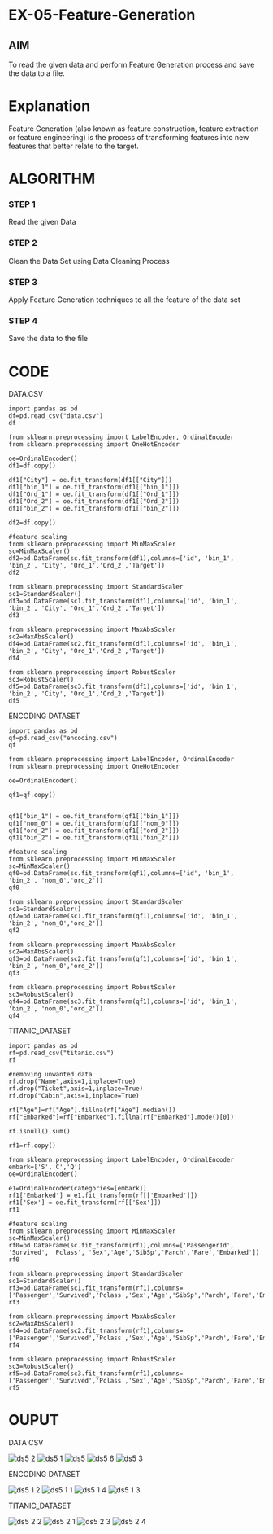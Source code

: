 # EX-05-Feature-Generation


## AIM
To read the given data and perform Feature Generation process and save the data to a file. 

# Explanation
Feature Generation (also known as feature construction, feature extraction or feature engineering) is the process of transforming features into new features that better relate to the target.
 

# ALGORITHM
### STEP 1
Read the given Data
### STEP 2
Clean the Data Set using Data Cleaning Process
### STEP 3
Apply Feature Generation techniques to all the feature of the data set
### STEP 4
Save the data to the file


# CODE
DATA.CSV
```
import pandas as pd
df=pd.read_csv("data.csv")
df

from sklearn.preprocessing import LabelEncoder, OrdinalEncoder
from sklearn.preprocessing import OneHotEncoder

oe=OrdinalEncoder()
df1=df.copy()

df1["City"] = oe.fit_transform(df1[["City"]])
df1["bin_1"] = oe.fit_transform(df1[["bin_1"]])
df1["Ord_1"] = oe.fit_transform(df1[["Ord_1"]])
df1["Ord_2"] = oe.fit_transform(df1[["Ord_2"]])
df1["bin_2"] = oe.fit_transform(df1[["bin_2"]])

df2=df.copy()

#feature scaling
from sklearn.preprocessing import MinMaxScaler
sc=MinMaxScaler()
df2=pd.DataFrame(sc.fit_transform(df1),columns=['id', 'bin_1', 'bin_2', 'City', 'Ord_1','Ord_2','Target'])
df2

from sklearn.preprocessing import StandardScaler
sc1=StandardScaler()
df3=pd.DataFrame(sc1.fit_transform(df1),columns=['id', 'bin_1', 'bin_2', 'City', 'Ord_1','Ord_2','Target'])
df3

from sklearn.preprocessing import MaxAbsScaler
sc2=MaxAbsScaler()
df4=pd.DataFrame(sc2.fit_transform(df1),columns=['id', 'bin_1', 'bin_2', 'City', 'Ord_1','Ord_2','Target'])
df4

from sklearn.preprocessing import RobustScaler
sc3=RobustScaler()
df5=pd.DataFrame(sc3.fit_transform(df1),columns=['id', 'bin_1', 'bin_2', 'City', 'Ord_1','Ord_2','Target'])
df5
```
ENCODING DATASET
```
import pandas as pd
qf=pd.read_csv("encoding.csv")
qf

from sklearn.preprocessing import LabelEncoder, OrdinalEncoder
from sklearn.preprocessing import OneHotEncoder

oe=OrdinalEncoder()

qf1=qf.copy()


qf1["bin_1"] = oe.fit_transform(qf1[["bin_1"]])
qf1["nom_0"] = oe.fit_transform(qf1[["nom_0"]])
qf1["ord_2"] = oe.fit_transform(qf1[["ord_2"]])
qf1["bin_2"] = oe.fit_transform(qf1[["bin_2"]])

#feature scaling
from sklearn.preprocessing import MinMaxScaler
sc=MinMaxScaler()
qf0=pd.DataFrame(sc.fit_transform(qf1),columns=['id', 'bin_1', 'bin_2', 'nom_0','ord_2'])
qf0   

from sklearn.preprocessing import StandardScaler
sc1=StandardScaler()
qf2=pd.DataFrame(sc1.fit_transform(qf1),columns=['id', 'bin_1', 'bin_2', 'nom_0','ord_2'])
qf2

from sklearn.preprocessing import MaxAbsScaler
sc2=MaxAbsScaler()
qf3=pd.DataFrame(sc2.fit_transform(qf1),columns=['id', 'bin_1', 'bin_2', 'nom_0','ord_2'])
qf3

from sklearn.preprocessing import RobustScaler
sc3=RobustScaler()
qf4=pd.DataFrame(sc3.fit_transform(qf1),columns=['id', 'bin_1', 'bin_2', 'nom_0','ord_2'])
qf4
```
TITANIC_DATASET
```
import pandas as pd
rf=pd.read_csv("titanic.csv")
rf

#removing unwanted data
rf.drop("Name",axis=1,inplace=True)
rf.drop("Ticket",axis=1,inplace=True)
rf.drop("Cabin",axis=1,inplace=True)  

rf["Age"]=rf["Age"].fillna(rf["Age"].median())
rf["Embarked"]=rf["Embarked"].fillna(rf["Embarked"].mode()[0])

rf.isnull().sum()

rf1=rf.copy()

from sklearn.preprocessing import LabelEncoder, OrdinalEncoder
embark=['S','C','Q']
oe=OrdinalEncoder()

e1=OrdinalEncoder(categories=[embark])
rf1['Embarked'] = e1.fit_transform(rf[['Embarked']])
rf1['Sex'] = oe.fit_transform(rf[['Sex']])
rf1

#feature scaling
from sklearn.preprocessing import MinMaxScaler
sc=MinMaxScaler()
rf0=pd.DataFrame(sc.fit_transform(rf1),columns=['PassengerId', 'Survived', 'Pclass', 'Sex','Age','SibSp','Parch','Fare','Embarked'])
rf0

from sklearn.preprocessing import StandardScaler
sc1=StandardScaler()
rf3=pd.DataFrame(sc1.fit_transform(rf1),columns=['Passenger','Survived','Pclass','Sex','Age','SibSp','Parch','Fare','Embarked'])
rf3

from sklearn.preprocessing import MaxAbsScaler
sc2=MaxAbsScaler()
rf4=pd.DataFrame(sc2.fit_transform(rf1),columns=['Passenger','Survived','Pclass','Sex','Age','SibSp','Parch','Fare','Embarked'])
rf4

from sklearn.preprocessing import RobustScaler
sc3=RobustScaler()
rf5=pd.DataFrame(sc3.fit_transform(rf1),columns=['Passenger','Survived','Pclass','Sex','Age','SibSp','Parch','Fare','Embarked'])
rf5
```

# OUPUT
DATA CSV

![ds5 2](https://user-images.githubusercontent.com/118680410/234241617-d03ba20c-b8a2-42e2-98e3-2a4fd143d04b.png)
![ds5 1](https://user-images.githubusercontent.com/118680410/234241622-48be990d-6359-4e4e-ac54-0a95bd723cc3.png)
![ds5](https://user-images.githubusercontent.com/118680410/234241625-2a787605-9608-4438-884a-0c32cdd77f98.png)
![ds5 6](https://user-images.githubusercontent.com/118680410/234241627-6cef6da5-cea8-48c9-9291-ac071deb3957.png)
![ds5 3](https://user-images.githubusercontent.com/118680410/234241630-2cbe2a1e-b5ce-41e4-a120-f66a383c18ea.png)

ENCODING DATASET

![ds5 1 2](https://user-images.githubusercontent.com/118680410/234242989-068de031-9fba-49ff-8fca-2755258d5646.png)
![ds5 1 1](https://user-images.githubusercontent.com/118680410/234242991-b3ee0c3c-e4ed-4fec-938e-c8eb0b9c6de8.png)
![ds5 1 4](https://user-images.githubusercontent.com/118680410/234242993-84eaa12f-b5ba-4f35-b5a9-be52eb381956.png)
![ds5 1 3](https://user-images.githubusercontent.com/118680410/234242997-14dfb64d-f8e0-438e-8dfa-3d470781bd5d.png)

TITANIC_DATASET

![ds5 2 2](https://user-images.githubusercontent.com/118680410/234243197-108a9c8f-19ad-4fbb-aaee-3409e5529976.png)
![ds5 2 1](https://user-images.githubusercontent.com/118680410/234243204-1db95fc9-3149-4ed4-8e57-795a34e6f20e.png)
![ds5 2 3](https://user-images.githubusercontent.com/118680410/234243209-7c499d8c-6908-4b87-9a24-c8a2aa110b01.png)
![ds5 2 4](https://user-images.githubusercontent.com/118680410/234243275-225fbc09-c2e4-45a7-9cac-e4a460ce8f1d.png)

